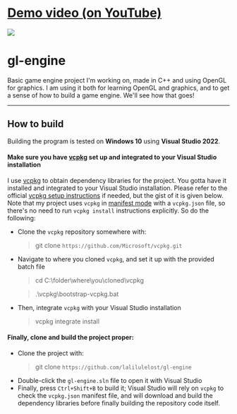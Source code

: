 # [Demo video (on YouTube)](https://www.youtube.com/watch?v=ni9_wUjT-tk)
[![](https://img.youtube.com/vi/ni9_wUjT-tk/maxresdefault.jpg)](https://www.youtube.com/watch?v=ni9_wUjT-tk)

# gl-engine

Basic game engine project I'm working on, made in C++ and using OpenGL for graphics. I am using it both for learning OpenGL and graphics, and to get a sense of how to build a game engine. We'll see how that goes! 

---


## How to build
Building the program is tested on **Windows 10** using **Visual Studio 2022**.


#### Make sure you have [vcpkg](https://vcpkgio/en/index.html) set up and integrated to your Visual Studio installation
I use [vcpkg](https://vcpkg.io/en/index.html) to obtain dependency libraries for the project. You gotta have it installed and integrated to your Visual Studio installation.
Please refer to the official [vcpkg setup instructions](https://vcpkg.io/en/getting-started.html) if needed, but the gist of it is given below. Note that my project uses `vcpkg` in
[manifest mode](https://vcpkg.readthedocs.io/en/latest/users/manifests/) with a `vcpkg.json` file, so there's no need to run `vcpkg install` instructions explicitly. So do the following:

+ Clone the `vcpkg` repository somewhere with:
    >git clone `https://github.com/Microsoft/vcpkg.git`

+ Navigate to where you cloned `vcpkg`, and set it up with the provided batch file
    >cd C:\folder\where\you\cloned\vcpkg

    >.\vcpkg\bootstrap-vcpkg.bat

+ Then, integrate `vcpkg` with your Visual Studio installation
    > vcpkg integrate install

#### Finally, clone and build the project proper:

+ Clone the project with:
    > git clone `https://github.com/lalilulelost/gl-engine`
+ Double-click the `gl-engine.sln` file to open it with Visual Studio
+ Finally, press `Ctrl+Shift+B` to build it; Visual Studio will rely on `vcpkg` to check the `vcpkg.json` manifest file, and will download and build the dependency libraries before finally building the repository code itself.

